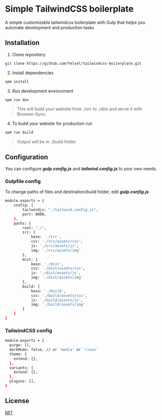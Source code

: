 # Simple TailwindCSS boilerplate
A simple customizable tailwindcss boilerplate with Gulp that helps you automate development and production tasks

## Installation

1. Clone repository
```bash
git clone https://github.com/Yelsel/tailwindcss-boilerplate.git
```

2. Install dependencies
```bash
npm install
```
3. Run development environment
```bash
npm run dev
```
> This will build your website from ./src to ./dist and serve it with Browser-Sync.

4. To build your website for production run
```bash
npm run build
```
> Output will be in ./build folder.

## Configuration
You can configure ***gulp.config.js*** and ***tailwind.config.js*** to your own needs.

### Gulpfile config
To change paths of files and destination/build folder, edit ***gulp.config.js***
``` bash
module.exports = {
    config: {
        tailwindjs: "./tailwind.config.js",
        port: 8080,
    },
    paths: {
        root: "./",
        src: {
            base: './src',
            css: './src/assets/css',
            js: './src/assets/js',
            img: './src/assets/img'
        },
        dist: {
            base: './dist',
            css: './dist/assets/css',
            js: './dist/assets/js',
            img: './dist/assets/img'
        },
        build: {
            base: './build',
            css: './build/assets/css',
            js: './build/assets/js',
            img: './build/assets/img'
        }
    }
}
```

### TailwindCSS config
```bash
module.exports = {
  purge: [],
  darkMode: false, // or 'media' or 'class'
  theme: {
    extend: {},
  },
  variants: {
    extend: {},
  },
  plugins: [],
}
```

## License
[MIT](https://choosealicense.com/licenses/mit/)
